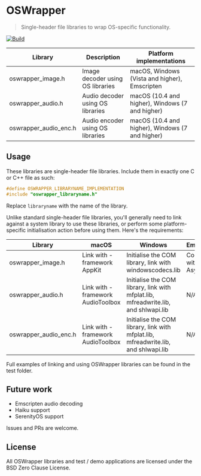 # OSWrapper

> Single-header file libraries to wrap OS-specific functionality.

[![Build](https://github.com/NeRdTheNed/OSWrapper/actions/workflows/build.yml/badge.svg)](https://github.com/NeRdTheNed/OSWrapper/actions/workflows/build.yml)

| Library               | Description                      | Platform implementations                        |
| --------------------- | -------------------------------- | ----------------------------------------------- |
| oswrapper_image.h     | Image decoder using OS libraries | macOS, Windows (Vista and higher), Emscripten   |
| oswrapper_audio.h     | Audio decoder using OS libraries | macOS (10.4 and higher), Windows (7 and higher) |
| oswrapper_audio_enc.h | Audio encoder using OS libraries | macOS (10.4 and higher), Windows (7 and higher) |

## Usage

These libraries are single-header file libraries.
Include them in exactly one C or C++ file as such:

```C
#define OSWRAPPER_LIBRARYNAME_IMPLEMENTATION
#include "oswrapper_libraryname.h"
```

Replace `libraryname` with the name of the library.

Unlike standard single-header file libraries, you'll generally need to
link against a system library to use these libraries,
or perform some platform-specific initialisation action before using them.
Here's the requirements:

| Library               | macOS                             | Windows                                                                              | Emscripten            |
| --------------------- | --------------------------------- | ------------------------------------------------------------------------------------ | --------------------- |
| oswrapper_image.h     | Link with -framework AppKit       | Initialise the COM library, link with windowscodecs.lib                              | Compile with Asyncify |
| oswrapper_audio.h     | Link with -framework AudioToolbox | Initialise the COM library, link with mfplat.lib, mfreadwrite.lib, and shlwapi.lib   | N/A                   |
| oswrapper_audio_enc.h | Link with -framework AudioToolbox | Initialise the COM library, link with mfplat.lib, mfreadwrite.lib, and shlwapi.lib   | N/A                   |

Full examples of linking and using OSWrapper libraries can be found in the test folder.

## Future work

- Emscripten audio decoding
- Haiku support
- SerenityOS support

Issues and PRs are welcome.

## License

All OSWrapper libraries and test / demo applications are licensed under the BSD Zero Clause License.
